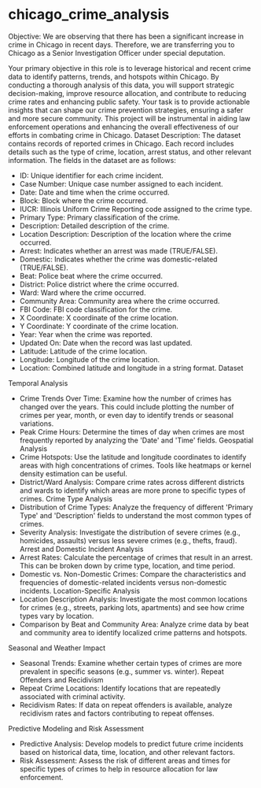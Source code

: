 # chicago_crime_analysis

Objective:
We are observing that there has been a significant increase in crime in Chicago in recent days. Therefore, we are transferring you to Chicago as a Senior Investigation Officer under special deputation.

Your primary objective in this role is to leverage historical and recent crime data to identify patterns, trends, and hotspots within Chicago. By conducting a thorough analysis of this data, you will support strategic decision-making, improve resource allocation, and contribute to reducing crime rates and enhancing public safety. Your task is to provide actionable insights that can shape our crime prevention strategies, ensuring a safer and more secure community. This project will be instrumental in aiding law enforcement operations and enhancing the overall effectiveness of our efforts in combating crime in Chicago.
Dataset Description:
The dataset contains records of reported crimes in Chicago. Each record includes details such as the type of crime, location, arrest status, and other relevant information. The fields in the dataset are as follows:

- ID: Unique identifier for each crime incident.
- Case Number: Unique case number assigned to each incident.
- Date: Date and time when the crime occurred.
- Block: Block where the crime occurred.
- IUCR: Illinois Uniform Crime Reporting code assigned to the crime type.
- Primary Type: Primary classification of the crime.
- Description: Detailed description of the crime.
- Location Description: Description of the location where the crime occurred.
- Arrest: Indicates whether an arrest was made (TRUE/FALSE).
- Domestic: Indicates whether the crime was domestic-related (TRUE/FALSE).
- Beat: Police beat where the crime occurred.
- District: Police district where the crime occurred.
- Ward: Ward where the crime occurred.
- Community Area: Community area where the crime occurred.
- FBI Code: FBI code classification for the crime.
- X Coordinate: X coordinate of the crime location.
- Y Coordinate: Y coordinate of the crime location.
- Year: Year when the crime was reported.
- Updated On: Date when the record was last updated.
- Latitude: Latitude of the crime location.
- Longitude: Longitude of the crime location.
- Location: Combined latitude and longitude in a string format.
Dataset

Temporal Analysis
   - Crime Trends Over Time: Examine how the number of crimes has changed over the years. This could include plotting the number of crimes per year, month, or even day to identify trends or seasonal variations.
   - Peak Crime Hours: Determine the times of day when crimes are most frequently reported by analyzing the 'Date' and 'Time' fields.
Geospatial Analysis
   - Crime Hotspots: Use the latitude and longitude coordinates to identify areas with high concentrations of crimes. Tools like heatmaps or kernel density estimation can be useful.
   - District/Ward Analysis: Compare crime rates across different districts and wards to identify which areas are more prone to specific types of crimes.
Crime Type Analysis
   - Distribution of Crime Types: Analyze the frequency of different 'Primary Type' and 'Description' fields to understand the most common types of crimes.
   - Severity Analysis: Investigate the distribution of severe crimes (e.g., homicides, assaults) versus less severe crimes (e.g., thefts, fraud).
Arrest and Domestic Incident Analysis
   - Arrest Rates: Calculate the percentage of crimes that result in an arrest. This can be broken down by crime type, location, and time period.
   - Domestic vs. Non-Domestic Crimes: Compare the characteristics and frequencies of domestic-related incidents versus non-domestic incidents.
Location-Specific Analysis
   - Location Description Analysis: Investigate the most common locations for crimes (e.g., streets, parking lots, apartments) and see how crime types vary by location.
   - Comparison by Beat and Community Area: Analyze crime data by beat and community area to identify localized crime patterns and hotspots.

Seasonal and Weather Impact
   - Seasonal Trends: Examine whether certain types of crimes are more prevalent in specific seasons (e.g., summer vs. winter).
Repeat Offenders and Recidivism
   - Repeat Crime Locations: Identify locations that are repeatedly associated with criminal activity.
   - Recidivism Rates: If data on repeat offenders is available, analyze recidivism rates and factors contributing to repeat offenses.

Predictive Modeling and Risk Assessment
   - Predictive Analysis: Develop models to predict future crime incidents based on historical data, time, location, and other relevant factors.
   - Risk Assessment: Assess the risk of different areas and times for specific types of crimes to help in resource allocation for law enforcement.

